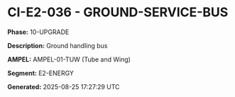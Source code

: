 # CI-E2-036 - GROUND-SERVICE-BUS

**Phase:** 10-UPGRADE

**Description:** Ground handling bus

**AMPEL:** AMPEL-01-TUW (Tube and Wing)

**Segment:** E2-ENERGY

**Generated:** 2025-08-25 17:27:29 UTC

